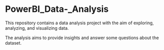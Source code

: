 # PowerBI_Data-_Analysis  
This repository contains a data analysis project with the aim of exploring,
 analyzing, and visualizing data. 

The analysis aims to provide insights and answer some questions about the dataset. 
